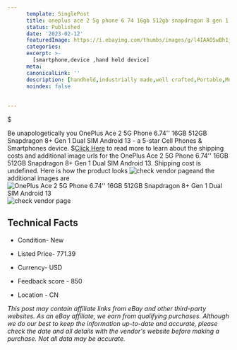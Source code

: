 ```yaml
---
      template: SinglePost
      title: oneplus ace 2 5g phone 6 74 16gb 512gb snapdragon 8 gen 1 dual sim android 13
      status: Published
      date: '2023-02-12'
      featuredImage: https://i.ebayimg.com/thumbs/images/g/l4IAAOSwBh1j5I1W/s-l225.jpg
      categories: 
      excerpt: >-
        [smartphone,device ,hand held device]
      meta:
      canonicalLink: ''
      description: [handheld,industrially made,well crafted,Portable,Mobile,Compact,Convenient,Lightweight,Maneuverable,Man-portable,Miniature,Carriable,Hand-held,Light,Holdable,Transportable,Mobile device,Pocket-sized,On-the-go,Wireless,Cordless,Compact size,Convenient size, smartphone,device ,hand held device]
      noindex: false
      
        
---
```

$

Be unapologetically you OnePlus Ace 2 5G Phone 6.74'' 16GB 512GB Snapdragon 8+ Gen 1 Dual SIM Android 13 - a 5-star Cell Phones & Smartphones device.
$[Click Here](https://www.ebay.com/itm/325529091238?hash=item4bcb0bbca6%3Ag%3Al4IAAOSwBh1j5I1W&mkevt=1&mkcid=1&mkrid=711-53200-19255-0&campid=%253CePNCampaignId%253E&customid=%253CreferenceId%253E&toolid=10049) to read more to learn about the shipping costs and additional image urls for the OnePlus Ace 2 5G Phone 6.74'' 16GB 512GB Snapdragon 8+ Gen 1 Dual SIM Android 13. Shipping cost is undefined. Here is how the product looks ![check vendor page](https://i.ebayimg.com/thumbs/images/g/l4IAAOSwBh1j5I1W/s-l225.jpg)and the additional images are![OnePlus Ace 2 5G Phone 6.74'' 16GB 512GB Snapdragon 8+ Gen 1 Dual SIM Android 13](https://i.ebayimg.com/images/g/l4IAAOSwBh1j5I1W/s-l1200.jpg)![check vendor page](https://origin-galleryplus.ebayimg.com/ws/web/325529091238_2_0_1/225x225.jpg,https://origin-galleryplus.ebayimg.com/ws/web/325529091238_3_0_1/225x225.jpg,https://origin-galleryplus.ebayimg.com/ws/web/325529091238_4_0_1/225x225.jpg,https://origin-galleryplus.ebayimg.com/ws/web/325529091238_5_0_1/225x225.jpg,https://origin-galleryplus.ebayimg.com/ws/web/325529091238_6_0_1/225x225.jpg,https://origin-galleryplus.ebayimg.com/ws/web/325529091238_7_0_1/225x225.jpg,https://origin-galleryplus.ebayimg.com/ws/web/325529091238_8_0_1/225x225.jpg,https://origin-galleryplus.ebayimg.com/ws/web/325529091238_9_0_1/225x225.jpg,https://origin-galleryplus.ebayimg.com/ws/web/325529091238_10_0_1/225x225.jpg,https://origin-galleryplus.ebayimg.com/ws/web/325529091238_11_0_1/225x225.jpg,https://origin-galleryplus.ebayimg.com/ws/web/325529091238_12_0_1/225x225.jpg,https://origin-galleryplus.ebayimg.com/ws/web/325529091238_13_0_1/225x225.jpg)



 ## Technical Facts 



     
      

 - Condition- New 


      

 - Listed Price- 771.39 


      

 - Currency- USD 


      

 - Feedback score - 850 


      

 - Location - CN 


      
      

 *_This post may contain affiliate links from eBay and other third-party websites. As an eBay affiliate, we earn from qualifying purchases. Although we do our best to keep the information up-to-date and accurate, please check the date and all details with the vendor's website before making a purchase. Not all data may be accurate._*






